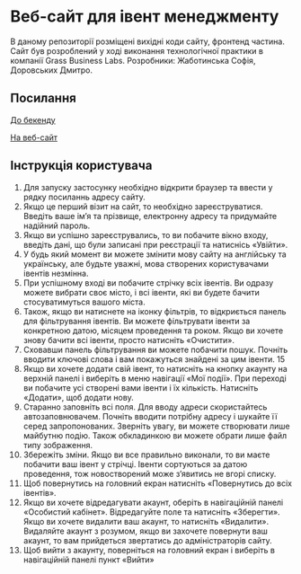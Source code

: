 # Веб-сайт для івент менеджменту
В даному репозиторії розміщені вихідні коди сайту, фронтенд частина.
Сайт був розроблений у ході виконання технологічної практики в компанії Grass Business Labs.
Розробники: Жаботинська Софія, Доровських Дмитро.

## Посилання
[До бекенду](https://github.com/grassbusinesslabs/eventio-go-back)

[На веб-сайт](https://eventio.grassbusinesslabs.uk/)


## Інструкція користувача

1.  Для запуску застосунку необхідно відкрити браузер та ввести у рядку 
посиланнь адресу сайту.
2. Якщо це перший візит на сайт, то необхідно зареєструватися. Введіть ваше 
ім’я та прізвище, електронну адресу та придумайте надійний пароль.
3. Якщо ви успішно зареєструвались, то ви побачите вікно входу, введіть дані, 
що були записані при реєстрації та натиснісь «Увійти».
4. У будь який момент ви можете змінити мову сайту на англійську та 
українську, але будьте уважні, мова створених користувачами івентів 
незмінна.
5. При успішному вході ви побачите стрічку всіх івентів. Ви одразу можете 
вибрати своє місто, і всі івенти, які ви будете бачити стосуватимуться вашого 
міста.
6. Також, якщо ви натиснете на іконку фільтрів, то відкриється панель для 
фільтрування івентів. Ви можете фільтрувати івенти за конкретною датою, 
місяцем проведення та роком. Якщо ви хочете знову бачити всі івенти, просто 
натисніть «Очистити».
7. Сховавши панель фільтрування ви можете побачити пошук. Почніть 
вводити ключові слова і вам покажуться знайдені за цим івенти. 
15
8. Якщо ви хочете додати свій івент, то натисніть на кнопку акаунту на верхній 
панелі і виберіть в меню навігації «Мої події». При переході ви побачите усі 
створені вами івенти і їх кількість. Натисніть «Додати», щоб додати нову.
9. Старанно заповніть всі поля. Для вводу адреси скористайтесь 
автозаповнювачем. Почніть вводити потрібну адресу і шукайте її серед 
запропонованих. Зверніть увагу, ви можете створювати лише майбутню 
подію. Також обкладинкою ви можете обрати лише файл типу зображення.
10. Збережіть зміни. Якщо ви все правильно виконали, то ви маєте побачити 
ваш івент у стрічці. Івенти сортуються за датою проведення, тож 
новостворений може з’явитись не вгорі списку.
11. Щоб повернутись на головний екран натисніть «Повернутись до всіх 
івентів». 
12. Якщо ви хочете відредагувати акаунт, оберіть в навігаційній панелі 
«Особистий кабінет». Відредагуйте поле та натисніть «Зберегти». Якщо ви 
хочете видалити ваш акаунт, то натисніть «Видалити». Видаляйте акаунт з 
розумом, якщо ви захочете повернути ваш акаунт, то вам прийдеться 
звертатись до адміністраторів сайту.
13. Щоб вийти з акаунту, поверніться на головний екран і виберіть в 
навігаційній панелі пункт «Вийти»

